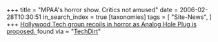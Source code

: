 +++
title = "MPAA's horror show. Critics not amused"
date = 2006-02-28T10:30:51
in_search_index = true
[taxonomies]
tags = [
"Site-News",
]
+++
<a href="http://lawgeek.typepad.com/lawgeek/2006/02/variety_mpaa_ca.html">Hollywood Tech group recoils in horror as Analog Hole Plug is proposed. </a> found via = "<a href="http://techdirt.com/articles/20060228/0131259_F.shtml">TechDirt</a>"
